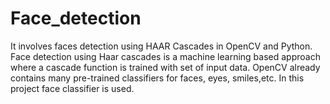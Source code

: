 # Face_detection
It involves faces detection using HAAR Cascades in OpenCV and Python.
Face detection using Haar cascades is a machine learning based approach where a cascade function is trained with set of input data.
OpenCV already contains many pre-trained classifiers for faces, eyes, smiles,etc.
In this project face classifier is used.
